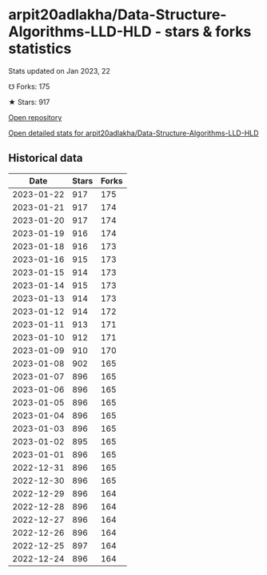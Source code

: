 # arpit20adlakha/Data-Structure-Algorithms-LLD-HLD - stars & forks statistics

Stats updated on Jan 2023, 22

☋ Forks: 175

★ Stars: 917

[Open repository](https://github.com/arpit20adlakha/Data-Structure-Algorithms-LLD-HLD)

[Open detailed stats for arpit20adlakha/Data-Structure-Algorithms-LLD-HLD](https://reviewgithub.com/rep/arpit20adlakha/Data-Structure-Algorithms-LLD-HLD)

## Historical data
| Date | Stars | Forks |
|------|-------|-------|
| 2023-01-22 | 917 | 175 | 
| 2023-01-21 | 917 | 174 | 
| 2023-01-20 | 917 | 174 | 
| 2023-01-19 | 916 | 174 | 
| 2023-01-18 | 916 | 173 | 
| 2023-01-16 | 915 | 173 | 
| 2023-01-15 | 914 | 173 | 
| 2023-01-14 | 915 | 173 | 
| 2023-01-13 | 914 | 173 | 
| 2023-01-12 | 914 | 172 | 
| 2023-01-11 | 913 | 171 | 
| 2023-01-10 | 912 | 171 | 
| 2023-01-09 | 910 | 170 | 
| 2023-01-08 | 902 | 165 | 
| 2023-01-07 | 896 | 165 | 
| 2023-01-06 | 896 | 165 | 
| 2023-01-05 | 896 | 165 | 
| 2023-01-04 | 896 | 165 | 
| 2023-01-03 | 896 | 165 | 
| 2023-01-02 | 895 | 165 | 
| 2023-01-01 | 896 | 165 | 
| 2022-12-31 | 896 | 165 | 
| 2022-12-30 | 896 | 165 | 
| 2022-12-29 | 896 | 164 | 
| 2022-12-28 | 896 | 164 | 
| 2022-12-27 | 896 | 164 | 
| 2022-12-26 | 896 | 164 | 
| 2022-12-25 | 897 | 164 | 
| 2022-12-24 | 896 | 164 | 

